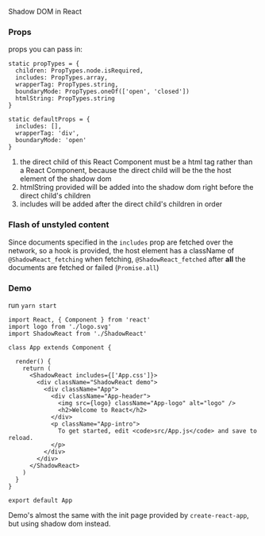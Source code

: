 Shadow DOM in React

### Props 
props you can pass in:

```
static propTypes = {
  children: PropTypes.node.isRequired,
  includes: PropTypes.array,
  wrapperTag: PropTypes.string,
  boundaryMode: PropTypes.oneOf(['open', 'closed'])
  htmlString: PropTypes.string
}

static defaultProps = {
  includes: [],
  wrapperTag: 'div',
  boundaryMode: 'open'
}
```

1. the direct child of this React Component must be a html tag rather than a React Component, because the direct child will be the the host element of the shadow dom
2. htmlString provided will be added into the shadow dom right before the direct child's children
3. includes will be added after the direct child's children in order

### Flash of unstyled content
Since documents specified in the `includes` prop are fetched over the network, so a hook is provided, 
the host element has a className of `@ShadowReact_fetching` when fetching, `@ShadowReact_fetched` after **all** the documents are fetched or failed (`Promise.all`)

### Demo
run `yarn start`

```
import React, { Component } from 'react'
import logo from './logo.svg'
import ShadowReact from './ShadowReact'

class App extends Component {
  
  render() {
    return (
      <ShadowReact includes={['App.css']}>
        <div className="ShadowReact demo">
          <div className="App">
            <div className="App-header">
              <img src={logo} className="App-logo" alt="logo" />
              <h2>Welcome to React</h2>
            </div>
            <p className="App-intro">
              To get started, edit <code>src/App.js</code> and save to reload.
            </p>
          </div>
        </div>
      </ShadowReact>
    )
  }
}

export default App
```


Demo's almost the same with the init page provided by `create-react-app`, but using shadow dom instead.